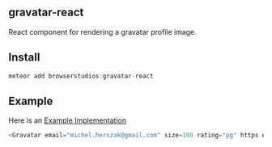 ## gravatar-react

React component for rendering a gravatar profile image.

## Install

```javascript
meteor add browserstudios:gravatar-react
```
## Example

Here is an [Example Implementation]

```javascript
<Gravatar email="michel.herszak@gmail.com" size=100 rating="pg" https default="monsterid" className="CustomAvatar-image" />
```

[Example implementation]: <https://github.com/MHerszak/meteor-react-starter/blob/master/packages/core-react/lib/client/shared/material-title-panel.jsx>